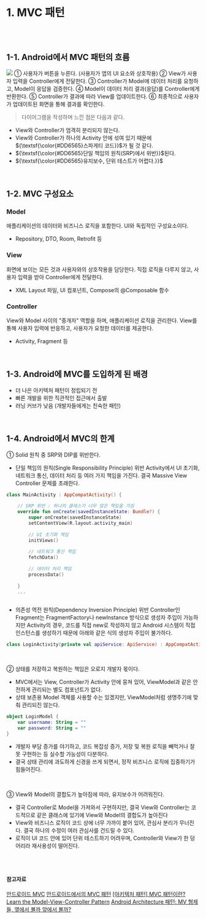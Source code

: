 # 1. MVC 패턴
<br>
<br>

## 1-1. Android에서 MVC 패턴의 흐름

![](https://velog.velcdn.com/images/rfzzp9/post/8a2ae8d0-d608-4d6c-a80b-de21e6c4cdbf/image.png)
➀ 사용자가 버튼을 누른다. (사용자가 앱의 UI 요소와 상호작용)
➁ View가 사용자 입력을 Controller에게 전달한다.
➂ Controller가 Model에 데이터 처리를 요청하고, Model이 응답을 검증한다.
➃ Model이 데이터 처리 결과(응답)를 Controller에게 반환한다.
➄ Controller가 결과에 따라 View를 업데이트한다.
➅ 최종적으로 사용자가 업데이트된 화면을 통해 결과를 확인한다.

> 다이어그램을 작성하며 느낀 점은 다음과 같다.
- View와 Controller가 엄격히 분리되지 않는다.
- View와 Controller가 하나의 Activity 안에 섞여 있기 때문에  ${\textsf{\color{#DD6565}스파게티 코드}}$가 될 것 같다. 
- ${\textsf{\color{#DD6565}단일 책임의 원칙(SRP)에서 위반}}$된다.
- ${\textsf{\color{#DD6565}유지보수, 단위 테스트가 어렵다.}}$




<br>

## 1-2. MVC 구성요소


### Model
애플리케이션의 데이터와 비즈니스 로직을 포함한다.
UI와 독립적인 구성요소이다.
- Repository, DTO, Room, Retrofit 등


### View
화면에 보이는 모든 것과 사용자와의 상호작용을 담당한다.
직접 로직을 다루지 않고, 사용자 입력을 받아 Controller에게 전달한다.
- XML Layout 파일, UI 컴포넌트, Compose의 @Composable 함수


### Controller
View와 Model 사이의 "중개자" 역할을 하며, 애플리케이션 로직을 관리한다.
View를 통해 사용자 입력에 반응하고, 사용자가 요청한 데이터를 제공한다.
- Activity, Fragment 등

<br>

## 1-3. Android에 MVC를 도입하게 된 배경



- 더 나은 아키텍처 패턴이 정립되기 전
- 빠른 개발을 위한 직관적인 접근에서 출발
- 러닝 커브가 낮음 (개발자들에게는 친숙한 패턴)


<br>

## 1-4. Android에서 MVC의 한계


➀ Solid 원칙 중 SRP와 DIP를 위반한다.
- 단일 책임의 원칙(Single Responsibility Principle)  위반
Activity에서 UI 초기화, 네트워크 통신, 데이터 처리 등 여러 가지 책임을 가진다.
결국 Massive View Controller 문제를 초래한다.
```kotlin
class MainActivity : AppCompatActivity() {
    
    // SRP 위반 : 하나의 클래스가 너무 많은 책임을 가짐
    override fun onCreate(savedInstanceState: Bundle?) {
        super.onCreate(savedInstanceState)
        setContentView(R.layout.activity_main)
        
        // UI 초기화 책임
        initViews()
        
        // 네트워크 통신 책임
        fetchData()
        
        // 데이터 처리 책임
        processData()
        
    }
    ...
    
```



- 의존성 역전 원칙(Dependency Inversion Principle) 위반
Controller인 Fragment는 FragmentFactory나 newInstance 방식으로 생성자 주입이 가능하지만
Activity의 경우, 코드를 직접 new로 작성하지 않고 Android 시스템이 직접 인스턴스를 생성하기 때문에 아래와 같은 식의 생성자 주입이 불가하다.
```kotlin
class LoginActivity(private val apiService: ApiService) : AppCompatActivity()  // 불가능

```

<br>

➁ 상태를 저장하고 복원하는 책임은 오로지 개발자 몫이다.
- MVC에서는 View, Controller가 Activity 안에 뭉쳐 있어, ViewModel과 같은 안전하게 관리되는 별도 컴포넌트가 없다.
- 상태 보존용 Model 객체를 사용할 수는 있겠지만, ViewModel처럼 생명주기에 맞춰 관리되진 않는다. 
```kotlin
object LoginModel {
    var username: String = ""
    var password: String = ""
}
```
- 개발자 부담 증가를 야기하고, 코드 복잡성 증가, 저장 및 복원 로직을 빼먹거나 잘못 구현하는 등 실수할 가능성이 다분하다.
- 결국 상태 관리에 과도하게 신경을 쓰게 되면서, 정작 비즈니스 로직에 집중하기가 힘들어진다.

<br>

➂ View와 Model의 결합도가 높아짐에 따라, 유지보수가 어려워진다.


- 결국 Controller로 Model을 가져와서 구현하지만, 결국 View와 Controller는 코드적으로 같은 클래스에 있기에 View와 Model의 결합도가 높아진다
- View와 비즈니스 로직이 코드 상에 너무 가까이 붙어 있어, 관심사 분리가 무너진다. 결국 하나의 수정이 여러 관심사를 건드릴 수 있다.
- 로직이 UI 코드 안에 있어 단위 테스트하기 어려우며, Controller와 View가 한 덩어리라 재사용성이 떨어진다.

<br>
<br>

#### 참고자료
[안드로이드 MVC](https://brunch.co.kr/@mystoryg/170)
[안드로이드에서의 MVC 패턴](https://velog.io/@sdhong0609/%EC%95%88%EB%93%9C%EB%A1%9C%EC%9D%B4%EB%93%9C%EC%97%90%EC%84%9C%EC%9D%98-MVC-%ED%8C%A8%ED%84%B4)
[[아키텍처 패턴] MVC 패턴이란?](https://medium.com/@jang.wangsu/%EB%94%94%EC%9E%90%EC%9D%B8%ED%8C%A8%ED%84%B4-mvc-%ED%8C%A8%ED%84%B4%EC%9D%B4%EB%9E%80-1d74fac6e256)
[Learn the Model-View-Controller Pattern](https://openclassrooms.com/en/courses/4661936-develop-your-first-android-application/4679186-learn-the-model-view-controller-pattern)
[Android Architecture 패턴: MV 형제들, 옆에서 볼까 앞에서 볼까?](https://meetup.nhncloud.com/posts/342)
